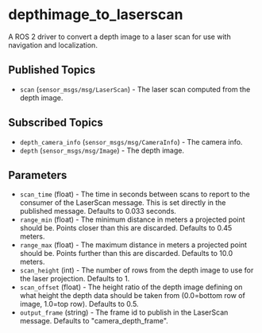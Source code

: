 depthimage_to_laserscan
=======================

A ROS 2 driver to convert a depth image to a laser scan for use with navigation and localization.

Published Topics
----------------
* `scan` (`sensor_msgs/msg/LaserScan`) - The laser scan computed from the depth image.

Subscribed Topics
-----------------
* `depth_camera_info` (`sensor_msgs/msg/CameraInfo`) - The camera info.
* `depth` (`sensor_msgs/msg/Image`) - The depth image.

Parameters
----------
* `scan_time` (float) - The time in seconds between scans to report to the consumer of the LaserScan message.  This is set directly in the published message.  Defaults to 0.033 seconds.
* `range_min` (float) - The minimum distance in meters a projected point should be.  Points closer than this are discarded.  Defaults to 0.45 meters.
* `range_max` (float) - The maximum distance in meters a projected point should be.  Points further than this are discarded.  Defaults to 10.0 meters.
* `scan_height` (int) - The number of rows from the depth image to use for the laser projection.  Defaults to 1.
* `scan_offset` (float) - The height ratio of the depth image defining on what height the depth data should be taken from (0.0=bottom row of image, 1.0=top row). Defaults to 0.5. 
* `output_frame` (string) - The frame id to publish in the LaserScan message.  Defaults to "camera_depth_frame".
